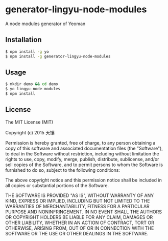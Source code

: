 # generator-lingyu-node-modules

A node modules generator of Yeoman

## Installation

```bash
$ npm install -g yo
$ npm install -g generator-lingyu-node-modules
```

## Usage

```bash
$ mkdir demo && cd demo
$ yo lingyu-node-modules
$ npm install
```

## License

The MIT License (MIT)

Copyright (c) 2015 天镶

Permission is hereby granted, free of charge, to any person obtaining a copy of this software and associated documentation files (the "Software"), to deal in the Software without restriction, including without limitation the rights to use, copy, modify, merge, publish, distribute, sublicense, and/or sell copies of the Software, and to permit persons to whom the Software is furnished to do so, subject to the following conditions:

The above copyright notice and this permission notice shall be included in all copies or substantial portions of the Software.

THE SOFTWARE IS PROVIDED "AS IS", WITHOUT WARRANTY OF ANY KIND, EXPRESS OR IMPLIED, INCLUDING BUT NOT LIMITED TO THE WARRANTIES OF MERCHANTABILITY, FITNESS FOR A PARTICULAR PURPOSE AND NONINFRINGEMENT. IN NO EVENT SHALL THE AUTHORS OR COPYRIGHT HOLDERS BE LIABLE FOR ANY CLAIM, DAMAGES OR OTHER LIABILITY, WHETHER IN AN ACTION OF CONTRACT, TORT OR OTHERWISE, ARISING FROM, OUT OF OR IN CONNECTION WITH THE SOFTWARE OR THE USE OR OTHER DEALINGS IN THE SOFTWARE.
